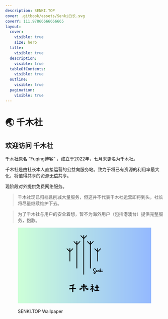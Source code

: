 ```yaml
---
description: SENKI.TOP
cover: .gitbook/assets/Senki白长.svg
coverY: 111.97866666666665
layout:
  cover:
    visible: true
    size: hero
  title:
    visible: true
  description:
    visible: true
  tableOfContents:
    visible: true
  outline:
    visible: true
  pagination:
    visible: true
---
```


# 🌏 千木社

## 欢迎访问 千木社

千木社原名 “Fuqing博客” ，成立于2022年，七月末更名为千木社。

千木社是由社长本人直接运营的公益向服务站。致力于将已有资源的利用率最大化，将值得共享的资源无偿共享。

现阶段对外提供免费网络服务。

> 千木社现已归档且削减大量服务，但这并不代表千木社运营即将到头，社长将尽量继续维护下去。

> 为了千木社与用户的安全着想，暂不为海外用户（包括港澳台）提供完整服务，抱歉。

<figure><img src=".gitbook/assets/Senki彩长.svg" alt=""><figcaption><p>SENKI.TOP Wallpaper</p></figcaption></figure>
